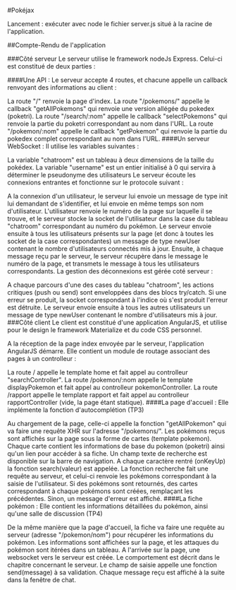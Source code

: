 #Pokéjax

Lancement : exécuter avec node le fichier server.js situé à la racine de l'application.

##Compte-Rendu de l'application

###Côté serveur
Le serveur utilise le framework nodeJs Express. Celui-ci est constitué de deux parties :

####Une API :
Le serveur accepte 4 routes, et chacune appelle un callback renvoyant des informations au client :

La route "/" renvoie la page d'index. 
La route "/pokemons/" appelle le callback "getAllPokemons" qui renvoie une version allégée du pokedex (poketri). 
La route "/search/:nom" appelle le callback "selectPokemons" qui renvoie la partie du poketri correspondant au nom dans l'URL. 
La route "/pokemon/:nom" appelle le callback "getPokemon" qui renvoie la partie du pokedex complet correspondant au nom dans l'URL. 
####Un serveur WebSocket :
Il utilise les variables suivantes :

La variable "chatroom" est un tableau à deux dimensions de la taille du pokédex. 
La variable "username" est un entier initialisé à 0 qui servira à déterminer le pseudonyme des utilisateurs 
Le serveur écoute les connexions entrantes et fonctionne sur le protocole suivant :

A la connexion d'un utilisateur, le serveur lui envoie un message de type init lui demandant de s'identifier, et lui envoie en même temps son nom d'utilisateur. 
L'utilisateur renvoie le numéro de la page sur laquelle il se trouve, et le serveur stocke la socket de l'utilisateur dans la case du tableau "chatroom" correspondant au numéro du pokémon. 
Le serveur envoie ensuite à tous les utilisateurs présents sur la page (et donc à toutes les socket de la case correspondantes) un message de type newUser contenant le nombre d'utilisateurs connectés mis à jour.
Ensuite, à chaque message reçu par le serveur, le serveur récupère dans le message le numéro de la page, et transmets le message à tous les utilisateurs correspondants. 
La gestion des déconnexions est gérée coté serveur :

A chaque parcours d'une des cases du tableau "chatroom", les actions critiques (push ou send) sont enveloppées dans des blocs try/catch. 
Si une erreur se produit, la socket correspondant à l'indice où s'est produit l'erreur est détruite. 
Le serveur envoie ensuite à tous les autres utilisateurs un message de type newUser contenant le nombre d'utilisateurs mis à jour. 
###Côté client
Le client est constitué d'une application AngularJS, et utilise pour le design le framework Materialize et du code CSS personnel.

A la réception de la page index envoyée par le serveur, l'application AngularJS démarre. Elle contient un module de routage associant des pages à un controlleur :

La route / appelle le template home et fait appel au controlleur "searchController". 
La route /pokemon/:nom appelle le template displayPokemon et fait appel au controlleur pokemonController. 
La route /rapport appelle le template rapport et fait appel au controlleur rapportController (vide, la page étant statique). 
####La page d'accueil :
Elle implémente la fonction d'autocomplétion (TP3)

Au chargement de la page, celle-ci appelle la fonction "getAllPokemon" qui va faire une requête XHR sur l'adresse "/pokemons/". 
Les pokémons reçus sont affichés sur la page sous la forme de cartes (template pokemon). 
Chaque carte contient les informations de base du pokemon (poketri) ainsi qu'un lien pour accéder à sa fiche. 
Un champ texte de recherche est disponible sur la barre de navigation. A chaque caractère rentré (onKeyUp) la fonction search(valeur) est appelée. 
La fonction recherche fait une requête au serveur, et celui-ci renvoie les pokémons correspondant à la saisie de l'utilisateur. 
Si des pokémons sont retournés, des cartes correspondant à chaque pokémons sont créées, remplaçant les précédentes. Sinon, un message d'erreur est affiché. 
####La fiche pokémon :
Elle contient les informations détaillées du pokémon, ainsi qu'une salle de discussion (TP4)

De la même manière que la page d'accueil, la fiche va faire une requête au serveur (adresse "/pokemon/nom") pour récupérer les informations du pokémon. 
Les informations sont affichées sur la page, et les attaques du pokémon sont itérées dans un tableau. 
A l'arrivée sur la page, une websocket vers le serveur est créée. Le comportement est décrit dans le chapitre concernant le serveur. 
Le champ de saisie appelle une fonction send(message) à sa validation. 
Chaque message reçu est affiché à la suite dans la fenêtre de chat. 